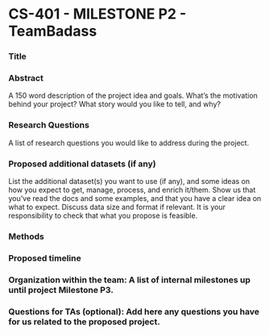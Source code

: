 # CS-401 - MILESTONE P2 - TeamBadass

### Title

### Abstract
A 150 word description of the project idea and goals. What’s the motivation behind your project? What story would you like to tell, and why?

### Research Questions
A list of research questions you would like to address during the project.

### Proposed additional datasets (if any)
List the additional dataset(s) you want to use (if any), and some ideas on how you expect to get, manage, process, and enrich it/them. Show us that you’ve read the docs and some examples, and that you have a clear idea on what to expect. Discuss data size and format if relevant. It is your responsibility to check that what you propose is feasible.

### Methods

### Proposed timeline

### Organization within the team: A list of internal milestones up until project Milestone P3.

### Questions for TAs (optional): Add here any questions you have for us related to the proposed project.